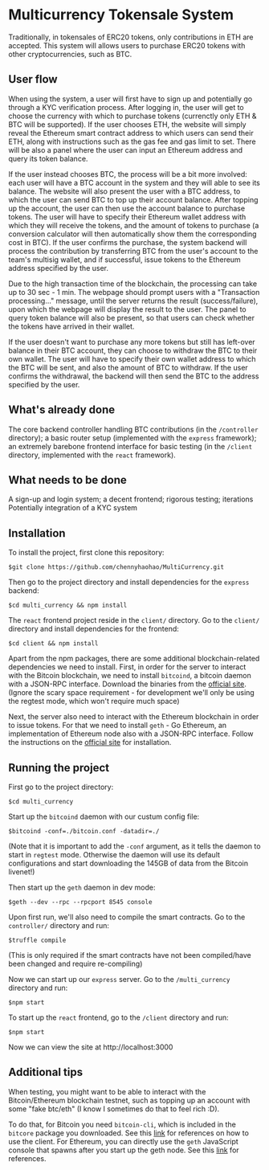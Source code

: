 # Multicurrency Tokensale System
Traditionally, in tokensales of ERC20 tokens, only contributions in ETH are accepted. This system will allows users to purchase ERC20 tokens with other cryptocurrencies, such as BTC.  

## User flow
When using the system, a user will first have to sign up and potentially go through a KYC verification process. After logging in, the user will get to choose the currency with which to purchase tokens (currenctly only ETH & BTC will be supported). If the user chooses ETH, the website will simply reveal the Ethereum smart contract address to which users can send their ETH, along with instructions such as the gas fee and gas limit to set. There will be also a panel where the user can input an Ethereum address and query its token balance.  

If the user instead chooses BTC, the process will be a bit more involved: each user will have a BTC account in the system and they will able to see its balance. The website will also present the user with a BTC address, to which the user can send BTC to top up their account balance. After topping up the account, the user can then use the account balance to purchase tokens. The user will have to specify their Ethereum wallet address with which they will receive the tokens, and the amount of tokens to purchase (a conversion calculator will then automatically show them the corresponding cost in BTC). If the user confirms the purchase, the system backend will process the contribution by transferring BTC from the user's account to the team's multisig wallet, and if successful, issue tokens to the Ethereum address specified by the user.  

Due to the high transaction time of the blockchain, the processing can take up to 30 sec - 1 min. The webpage should prompt users with a "Transaction processing..." message, until the server returns the result (success/failure), upon which the webpage will display the result to the user. The panel to query token balance will also be present, so that users can check whether the tokens have arrived in their wallet.  

If the user doesn't want to purchase any more tokens but still has left-over balance in their BTC account, they can choose to withdraw the BTC to their own wallet. The user will have to specify their own wallet address to which the BTC will be sent, and also the amount of BTC to withdraw. If the user confirms the withdrawal, the backend will then send the BTC to the address specified by the user.  

## What's already done
The core backend controller handling BTC contributions (in the `/controller` directory); a basic router setup (implemented with the `express` framework); an extremely barebone frontend interface for basic testing (in the `/client` directory, implemented with the `react` framework).  

## What needs to be done
A sign-up and login system; a decent frontend; rigorous testing; iterations  
Potentially integration of a KYC system  

## Installation
To install the project, first clone this repository:  
```
$git clone https://github.com/chennyhaohao/MultiCurrency.git
```

Then go to the project directory and install dependencies for the `express` backend:  
```
$cd multi_currency && npm install
```
The `react` frontend project reside in the `client/` directory. Go to the `client/` directory and install dependencies for the frontend:  
```
$cd client && npm install
```
Apart from the npm packages, there are some additional blockchain-related dependencies we need to install. First, in order for the server to interact with the Bitcoin blockchain, we need to install `bitcoind`, a bitcoin daemon with a JSON-RPC interface. Download the binaries from the [official site](https://bitcoin.org/en/download). (Ignore the scary space requirement - for development we'll only be using the regtest mode, which won't require much space)  

Next, the server also need to interact with the Ethereum blockchain in order to issue tokens. For that we need to install `geth` - Go Ethereum, an implementation of Ethereum node also with a JSON-RPC interface. Follow the instructions on the [official site](https://geth.ethereum.org/install/) for installation.  

## Running the project 

First go to the project directory:  
```
$cd multi_currency
```
Start up the `bitcoind` daemon with our custum config file:  
```
$bitcoind -conf=./bitcoin.conf -datadir=./
```
(Note that it is important to add the `-conf` argument, as it tells the daemon to start in `regtest` mode. Otherwise the daemon will use its default configurations and start downloading the 145GB of data from the Bitcoin livenet!)  

Then start up the `geth` daemon in dev mode:  
```
$geth --dev --rpc --rpcport 8545 console
```

Upon first run, we'll also need to compile the smart contracts. Go to the `controller/` directory and run:  
```
$truffle compile 
```
(This is only required if the smart contracts have not been compiled/have been changed and require re-compiling)  

Now we can start up our `express` server. Go to the `/multi_currency` directory and run:  
```
$npm start
```

To start up the `react` frontend, go to the `/client` directory and run:
```
$npm start
``` 

Now we can view the site at http://localhost:3000

## Additional tips
When testing, you might want to be able to interact with the Bitcoin/Ethereum blockchain testnet, such as topping up an account with some "fake btc/eth" (I know I sometimes do that to feel rich :D).  

To do that, for Bitcoin you need `bitcoin-cli`, which is included in the `bitcore` package you downloaded. See this [link](https://bitcoin.org/en/developer-reference#rpcs) for references on how to use the client. For Ethereum, you can directly use the `geth` JavaScript console that spawns after you start up the geth node. See this [link](https://github.com/ethereumproject/go-ethereum/wiki/JavaScript-Console) for references.
